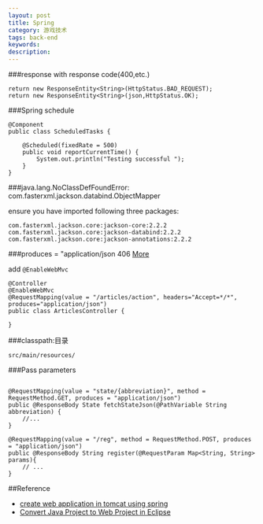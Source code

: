 ```yaml
---
layout: post
title: Spring
category: 游戏技术
tags: back-end
keywords: 
description: 
---
```


###response with response code(400,etc.)

```
return new ResponseEntity<String>(HttpStatus.BAD_REQUEST);
return new ResponseEntity<String>(json,HttpStatus.OK);
```

###Spring schedule

```
@Component
public class ScheduledTasks {

    @Scheduled(fixedRate = 500)
    public void reportCurrentTime() {
        System.out.println("Testing successful ");
    }
}

```

###java.lang.NoClassDefFoundError: com.fasterxml.jackson.databind.ObjectMapper

ensure you have imported following three packages:

```
com.fasterxml.jackson.core:jackson-core:2.2.2
com.fasterxml.jackson.core:jackson-databind:2.2.2
com.fasterxml.jackson.core:jackson-annotations:2.2.2
```

###produces = "application/json 406 [More](http://stackoverflow.com/questions/16335591/spring-mvc-json-406-not-acceptable)

add `@EnableWebMvc`

```
@Controller
@EnableWebMvc
@RequestMapping(value = "/articles/action", headers="Accept=*/*",  produces="application/json")
public class ArticlesController {

}
```

###classpath:目录
```
src/main/resources/
```

###Pass parameters

```

@RequestMapping(value = "state/{abbreviation}", method = RequestMethod.GET, produces = "application/json")
public @ResponseBody State fetchStateJson(@PathVariable String abbreviation) {
	//...
}

```

```
@RequestMapping(value = "/reg", method = RequestMethod.POST, produces = "application/json")
public @ResponseBody String register(@RequestParam Map<String, String> params){
	// ...
}
```

##Reference

* [create web application in tomcat using spring](https://sethuramanmurali.wordpress.com/2013/03/24/create-simple-spring-web-application-and-deploy-in-tomcat/)
* [Convert Java Project to Web Project in Eclipse](http://www.mkyong.com/java/how-to-convert-java-project-to-web-project-in-eclipse/)